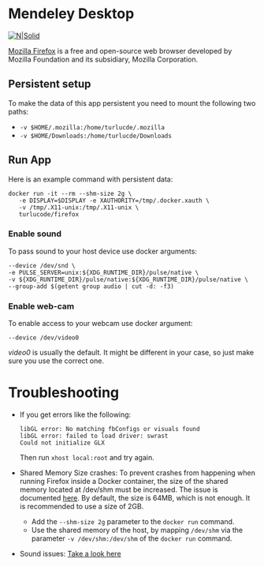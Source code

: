 # Mendeley Desktop
[![N|Solid](http://turlucode.com/wp-content/uploads/2017/10/turlucode_.png)](http://turlucode.com/)

[Mozilla Firefox](https://www.mozilla.org/en-US/firefox/new/) is a free and open-source web browser developed by Mozilla Foundation and its subsidiary, Mozilla Corporation.

## Persistent setup

To make the data of this app persistent you need to mount the following two paths:
- `-v $HOME/.mozilla:/home/turlucde/.mozilla`
- `-v $HOME/Downloads:/home/turlucde/Downloads`

## Run App

Here is an example command with persistent data:
````
docker run -it --rm --shm-size 2g \                         
   -e DISPLAY=$DISPLAY -e XAUTHORITY=/tmp/.docker.xauth \
   -v /tmp/.X11-unix:/tmp/.X11-unix \
   turlucode/firefox
````

### Enable sound

To pass sound to your host device use docker arguments:
````
--device /dev/snd \
-e PULSE_SERVER=unix:${XDG_RUNTIME_DIR}/pulse/native \
-v ${XDG_RUNTIME_DIR}/pulse/native:${XDG_RUNTIME_DIR}/pulse/native \
--group-add $(getent group audio | cut -d: -f3)
````

### Enable web-cam

To enable access to your webcam use docker argument:
````
--device /dev/video0
````
_video0_ is usually the default. It might be different in your case, so just make sure you use the correct one.

# Troubleshooting

- If you get errors like the following:

  ````
  libGL error: No matching fbConfigs or visuals found
  libGL error: failed to load driver: swrast
  Could not initialize GLX
  ````
  Then run `xhost local:root` and try again.

- Shared Memory Size crashes:
    To prevent crashes from happening when running Firefox inside a Docker container, the size of the shared memory located at /dev/shm must be increased. The issue is documented [here](https://bugzilla.mozilla.org/show_bug.cgi?id=1338771#c10).
    By default, the size is 64MB, which is not enough. It is recommended to use a size of 2GB.
    - Add the `--shm-size 2g` parameter to the `docker run` command.
    - Use the shared memory of the host, by mapping `/dev/shm` via the parameter `-v /dev/shm:/dev/shm` of the `docker run` command.
- Sound issues:
    [Take a look here](https://github.com/jessfraz/dockerfiles/issues/85)
